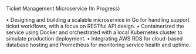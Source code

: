 Ticket Management Microservice (In Progress)

• Designing and building a scalable microservice in Go for handling support ticket workflows, with a focus on RESTful API design.
• Containerized the service using Docker and orchestrated with a local Kubernetes cluster to simulate production deployment.
• Integrating AWS RDS for cloud-based database hosting and Prometheus for monitoring service health and uptime.
